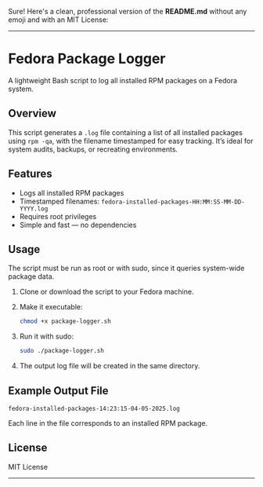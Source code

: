 Sure! Here's a clean, professional version of the **README.md** without any emoji and with an MIT License:

---

# Fedora Package Logger

A lightweight Bash script to log all installed RPM packages on a Fedora system.

## Overview

This script generates a `.log` file containing a list of all installed packages using `rpm -qa`, with the filename timestamped for easy tracking. It’s ideal for system audits, backups, or recreating environments.

## Features

- Logs all installed RPM packages
- Timestamped filenames: `fedora-installed-packages-HH:MM:SS-MM-DD-YYYY.log`
- Requires root privileges
- Simple and fast — no dependencies

## Usage
The script must be run as root or with sudo, since it queries system-wide package data.

1. Clone or download the script to your Fedora machine.
2. Make it executable:

   ```bash
   chmod +x package-logger.sh
   ```

3. Run it with sudo:

   ```bash
   sudo ./package-logger.sh
   ```

4. The output log file will be created in the same directory.

## Example Output File

```
fedora-installed-packages-14:23:15-04-05-2025.log
```

Each line in the file corresponds to an installed RPM package.

## License

MIT License

--- 